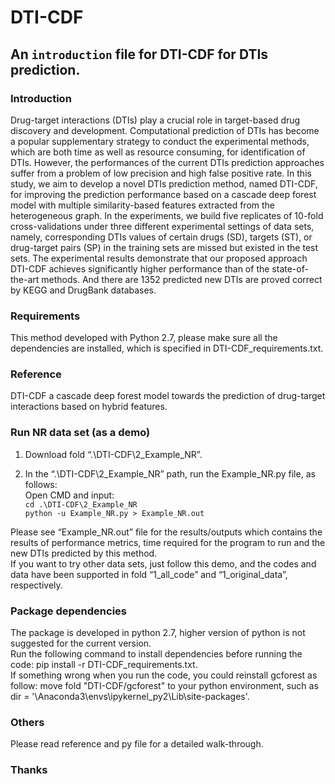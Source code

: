 # DTI-CDF
## An `introduction` file for DTI-CDF for DTIs prediction.

### Introduction
Drug-target interactions (DTIs) play a crucial role in target-based drug discovery and development. Computational prediction of DTIs has become a popular supplementary strategy to conduct the experimental methods, which are both time as well as resource consuming, for identification of DTIs. However, the performances of the current DTIs prediction approaches suffer from a problem of low precision and high false positive rate. In this study, we aim to develop a novel DTIs prediction method, named DTI-CDF, for improving the prediction performance based on a cascade deep forest model with multiple similarity-based features extracted from the heterogeneous graph. In the experiments, we build five replicates of 10-fold cross-validations under three different experimental settings of data sets, namely, corresponding DTIs values of certain drugs (SD), targets (ST), or drug-target pairs (SP) in the training sets are missed but existed in the test sets. The experimental results demonstrate that our proposed approach DTI-CDF achieves significantly higher performance than of the state-of-the-art methods. And there are 1352 predicted new DTIs are proved correct by KEGG and DrugBank databases.


### Requirements
This method developed with Python 2.7, please make sure all the dependencies are installed, which is specified in DTI-CDF_requirements.txt.


### Reference
DTI-CDF a cascade deep forest model towards the prediction of drug-target interactions based on hybrid features.


### Run NR data set (as a demo)
1. Download fold “.\DTI-CDF\2_Example_NR”.

2. In the “.\DTI-CDF\2_Example_NR” path, run the Example_NR.py file, as follows:  
   Open CMD and input:  
          `cd .\DTI-CDF\2_Example_NR`  
          `python -u Example_NR.py > Example_NR.out`


Please see “Example_NR.out” file for the results/outputs which contains the results of performance metrics, time required for the program to run and the new DTIs predicted by this method.  
If you want to try other data sets, just follow this demo, and the codes and data have been supported in fold “1_all_code” and “1_original_data”, respectively.

### Package dependencies

The package is developed in python 2.7, higher version of python is not suggested for the current version.  
Run the following command to install dependencies before running the code: pip install -r DTI-CDF_requirements.txt.  
If something wrong when you run the code, you could reinstall gcforest as follow: move fold "DTI-CDF/gcforest" to your python environment, such as dir = '\Anaconda3\envs\ipykernel_py2\Lib\site-packages'.

### Others
Please read reference and py file for a detailed walk-through.

### Thanks
